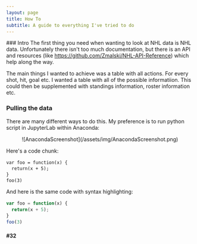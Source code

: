 ```yaml
---
layout: page
title: How To
subtitle: A guide to everything I've tried to do
---
```


### Intro
The first thing you need when wanting to look at NHL data is NHL data.  Unfortunately there isn't too much documentation, but there is an API and resources (like https://github.com/Zmalski/NHL-API-Reference) which help along the way.

The main things I wanted to achieve was a table with all actions.  For every shot, hit, goal etc. I wanted a table with all of the possible informatiion.  This could then be supplemented with standings information, roster information etc.

### Pulling the data
There are many different ways to do this.  My preference is to run python script in JupyterLab within Anaconda:
<div style="text-align:center;">![AnacondaScreenshot](/assets/img/AnacondaScreenshot.png)</div>






Here's a code chunk:

~~~
var foo = function(x) {
  return(x + 5);
}
foo(3)
~~~

And here is the same code with syntax highlighting:

```javascript
var foo = function(x) {
  return(x + 5);
}
foo(3)
```

####  #32
